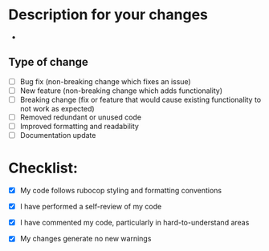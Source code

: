 # Description for your changes
- 

## Type of change

- [ ] Bug fix (non-breaking change which fixes an issue)
- [ ] New feature (non-breaking change which adds functionality)
- [ ] Breaking change (fix or feature that would cause existing functionality to not work as expected)
- [ ] Removed redundant or unused code
- [ ] Improved formatting and readability
- [ ] Documentation update

# Checklist:

- [x] My code follows rubocop styling and formatting conventions
- [x] I have performed a self-review of my code
- [x] I have commented my code, particularly in hard-to-understand areas
- [x] My changes generate no new warnings

